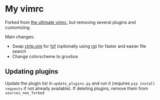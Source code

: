 # My vimrc

Forked from [the ultimate vimrc](https://github.com/amix/vimrc), but removing several plugins and customizing.

Main changes:

- Swap [ctrlp.vim](https://github.com/ctrlpvim/ctrlp.vim) for [fzf](https://github.com/junegunn/fzf) (optionally using [rg](https://github.com/BurntSushi/ripgrep)) for faster and easier file search
- Change colorscheme to gruvbox

## Updating plugins

Update the plugin list in `update_plugins.py` and run it (requires `pip install requests` if not already available). If deleting plugins, remove them from `sources_non_forked`
